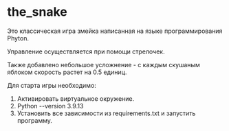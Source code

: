# the_snake
Это классическая игра змейка написанная на языке программирования Phyton.

Управление осуществляется при помощи стрелочек. 

Также добавлено небольшое усложнение - с каждым скушаным яблоком скорость растет 
на 0.5 единиц.

Для старта игры необходимо:
1. Активировать виртуальное окружение.
2. Python --version 3.9.13
3. Установить все зависимости из requirements.txt и запустить программу.